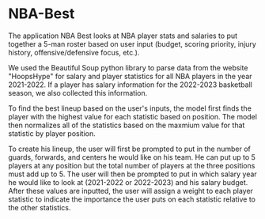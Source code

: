 # NBA-Best

The application NBA Best looks at NBA player stats and salaries to put together a 5-man roster based on user input (budget, scoring priority, injury history, offensive/defensive focus, etc.).

We used the Beautiful Soup python library to parse data from the website "HoopsHype" for salary and player statistics for all NBA players in the year 2021-2022. If a player has salary information for the 2022-2023 basketball season, we also collected this information.

To find the best lineup based on the user's inputs, the model first finds the player with the highest value for each statistic based on position. The model then normalizes all of the statistics based on the maxmium value for that statistic by player position. 

To create his lineup, the user will first be prompted to put in the number of guards, forwards, and centers he would like on his team. He can put up to 5 players at any position but the total number of players at the three positions must add up to 5. The user will then be prompted to put in which salary year he would like to look at (2021-2022 or 2022-2023) and his salary budget. After these values are inputted, the user will assign a weight to each player statistic to indicate the importance the user puts on each statistic relative to the other statistics.